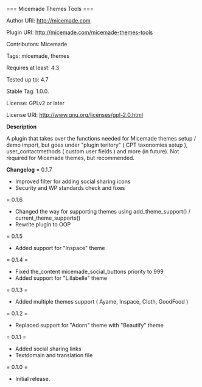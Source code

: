 === Micemade Themes Tools ===

Author URI: http://micemade.com

Plugin URI: http://micemade.com/micemade-themes-tools

Contributors: Micemade

Tags: micemade, themes

Requires at least: 4.3

Tested up to: 4.7

Stable Tag: 1.0.0.

License: GPLv2 or later

License URI: http://www.gnu.org/licenses/gpl-2.0.html


**Description**

A plugin that takes over the functions needed for Micemade themes setup / demo import, but goes under "plugin teritory" ( CPT taxonomies setup ), user_contactmethods ( custom user fields ) and more (in future). Not required for Micemade themes, but recommended.

**Changelog**
= 0.1.7
* Improved filter for adding social sharing icons
* Security and WP standards check and fixes

= 0.1.6
* Changed the way for supporting themes using add_theme_support() / current_theme_supports()
* Rewrite plugin to OOP

= 0.1.5 
* Added support for "Inspace" theme

= 0.1.4 =
* Fixed the_content micemade_social_buttons priority to 999
* Added support for "Lillabelle" theme

= 0.1.3 =

* Added multiple themes support ( Ayame, Inspace, Cloth, GoodFood )

= 0.1.2 = 

* Replaced support for "Adorn" theme with "Beautify" theme

= 0.1.1 = 

* Added social sharing links
* Textdomain and translation file

= 0.1.0 =

* Initial release.
